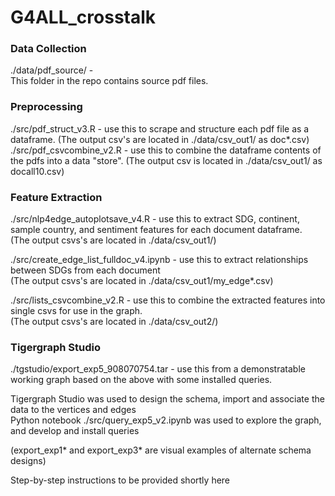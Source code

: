 # G4ALL_crosstalk

### Data Collection
./data/pdf_source/  -  
This folder in the repo contains source pdf files.

### Preprocessing  
./src/pdf_struct_v3.R - use this to scrape and structure each pdf file as a dataframe.
(The output csv's are located in ./data/csv_out1/ as doc*.csv)
./src/pdf_csvcombine_v2.R - use this to combine the dataframe contents of the pdfs into a data "store".
(The output csv is located in ./data/csv_out1/ as docall10.csv)

### Feature Extraction
./src/nlp4edge_autoplotsave_v4.R - use this to extract SDG, continent, sample country, and sentiment features for each document dataframe.  
(The output csvs's are located in ./data/csv_out1/)  

./src/create_edge_list_fulldoc_v4.ipynb - use this to extract relationships between SDGs from each document  
(The output csvs's are located in ./data/csv_out1/my_edge*.csv)  

./src/lists_csvcombine_v2.R - use this to combine the extracted features into single csvs for use in the graph.  
(The output csvs's are located in ./data/csv_out2/)  

### Tigergraph Studio  
./tgstudio/export_exp5_908070754.tar - use this from a demonstratable working graph based on the above with some installed queries.  

Tigergraph Studio was used to design the schema, import and associate the data to the vertices and edges     
Python notebook ./src/query_exp5_v2.ipynb was used to explore the graph, and develop and install queries  

(export_exp1* and export_exp3* are visual examples of alternate schema designs)  

Step-by-step instructions to be provided shortly here
